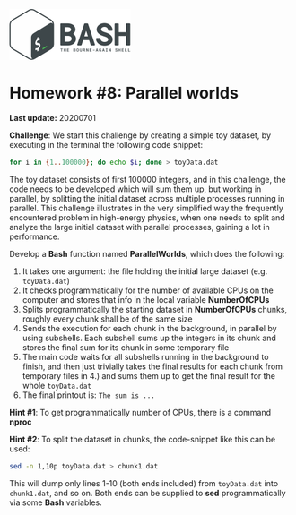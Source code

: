 ![](bash_logo.png)

# Homework #8: Parallel worlds

**Last update:** 20200701

**Challenge**: We start this challenge by creating a simple toy dataset, by executing in the terminal the following code snippet:

```bash
for i in {1..100000}; do echo $i; done > toyData.dat
```

The toy dataset consists of first 100000 integers, and in this challenge, the code needs to be developed which will sum them up, but working in parallel, by splitting the initial dataset across multiple processes running in parallel. This challenge illustrates in the very simplified way the frequently encountered problem in high-energy physics, when one needs to split and analyze the large initial dataset with parallel processes, gaining a lot in performance.   

Develop a **Bash** function named **ParallelWorlds**, which does the following:  

   1. It takes one argument: the file holding the initial large dataset (e.g. ```toyData.dat```)   
   2. It checks programmatically for the number of available CPUs on the computer and stores that info in the local variable **NumberOfCPUs**  
   3. Splits programmatically the starting dataset in **NumberOfCPUs** chunks, roughly every chunk shall be of the same size   
   4. Sends the execution for each chunk in the background, in parallel by using subshells. Each subshell sums up the integers in its chunk and stores the final sum for its chunk in some temporary file   
   5. The main code waits for all subshells running in the background to finish, and then just trivially takes the final results for each chunk from temporary files in 4.) and sums them up to get the final result for the whole ```toyData.dat```   
   6. The final printout is: ```The sum is ...``` 

**Hint #1**: To get programmatically number of CPUs, there is a command **nproc**

**Hint #2**: To split the dataset in chunks, the code-snippet like this can be used: 

```bash
sed -n 1,10p toyData.dat > chunk1.dat
```

This will dump only lines 1-10 (both ends included) from ```toyData.dat``` into ```chunk1.dat```, and so on. Both ends can be supplied to **sed** programmatically via some **Bash** variables.





